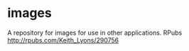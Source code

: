 # images
A repository for images for use in other applications.
RPubs
http://rpubs.com/Keith_Lyons/290756
